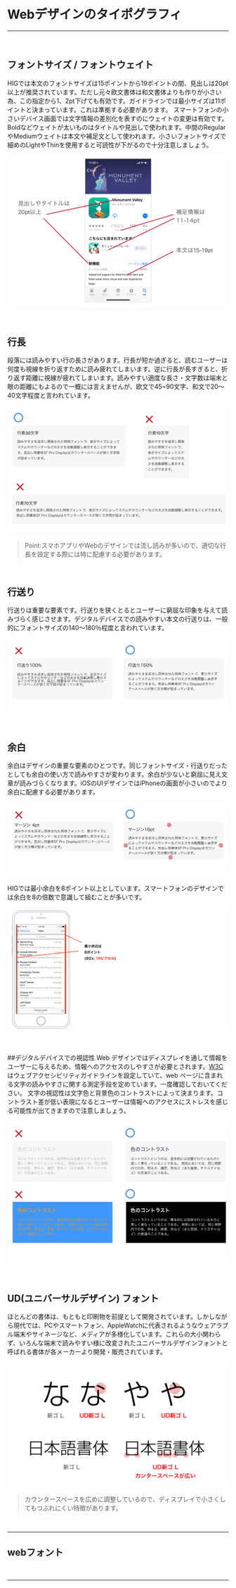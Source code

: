 # Webデザインのタイポグラフィ

---

&nbsp;
&nbsp;


## フォントサイズ / フォントウェイト

HIGでは本文のフォントサイズは15ポイントから19ポイントの間、見出しは20pt
以上が推奨されています。ただし元々欧文書体は和文書体よりも作りが小さい為、この指定から1、2pt下げても有効です。ガイドラインでは最小サイズは11ポイントと決まっています。これは準拠する必要があります。
スマートフォンの小さいデバイス画面では文字情報の差別化を表すのにウェイトの変更は有効です。Boldなどウェイトが太いものはタイトルや見出しで使われます。中間のRegularやMediumウェイトは本文や補足文として使われます。小さいフォントサイズで細めのLightやThinを使用すると可読性が下がるので十分注意しましょう。

![システムfont](img/ios_fontsize.png)  

&nbsp;
&nbsp;


## 行長

段落には読みやすい行の長さがあります。行長が短か過ぎると、読むユーザーは何度も視線を折り返すために読み疲れてしまいます。逆に行長が長すぎると、折り返す距離に視線が疲れてしまいます。読みやすい適度な長さ・文字数は端末と眼の距離にもよるので一概には言えませんが、欧文で45~90文字、和文で20〜40文字程度と言われています。

![image](img/Width.png)


> Point:スマホアプリやWebのデザインでは流し読みが多いので、適切な行長を設定する際には特に配慮する必要があります。

&nbsp;
&nbsp;


## 行送り

行送りは重要な要素です。行送りを狭くとるとユーザーに窮屈な印象を与えて読みづらく感じさせます。デジタルデバイスでの読みやすい本文の行送りは、一般的にフォントサイズの140〜180％程度と言われています。

![image](img/LineHeight.png)






&nbsp;
&nbsp;


## 余白

 
余白はデザインの重要な要素のひとつです。同じフォントサイズ・行送りだったとしても余白の使い方で読みやすさが変わります。余白が少ないと窮屈に見え文章が読みづらくなります。iOSのUIデザインではiPhoneの画面が小さいのでより余白に配慮する必要があります。


![システムfont](img/margin.png) 


HIGでは最小余白を8ポイント以上としています。スマートフォンのデザインでは余白を8の倍数で意識して組むことが多いです。

![システムfont](img/Space.png) 



&nbsp;
&nbsp;



##デジタルデバイスでの視認性
Web デザインではディスプレイを通して情報をユーザーに与えるため、情報へのアクセスのしやすさが必要とされます。[W3C](http://www.jsa.or.jp/stdz/instac/commitee-acc/W3C-WCAG/WCAG20/index.html) はウェブアクセシビリティガイドラインを設定していて、web ページに含まれる文字の読みやすさに関する測定手段を定めています。一度確認しておいてください。
文字の視認性は文字色と背景色のコントラストによって決まります。コントラスト差が低い表現になるとユーザーは情報へのアクセスにストレスを感じる可能性が出てきますので注意しましょう。

![image](img/color_contrast.png)

&nbsp;
&nbsp;




## UD(ユニバーサルデザイン) フォント

ほとんどの書体は、もともと印刷物を前提として開発されています。しかしながら現代では、PCやスマートフォン、AppleWatchに代表されるようなウェアラブル端末やサイネージなど、メディアが多様化しています。これらの大小関わらず、いろんな端末で読みやすい様に改変されたユニバーサルデザインフォントと呼ばれる書体が各メーカーより開発・販売されています。


![image](img/UD.png)

> カウンタースペースを広めに調整しているので、ディスプレイで小さくしてもつぶれにくい特徴があります。

&nbsp;
&nbsp;


---




## webフォント




&nbsp;
&nbsp;

----

